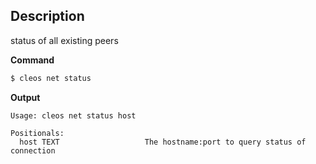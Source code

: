 ## Description
status of all existing peers

**Command**

```sh
$ cleos net status
```
**Output**

```console
Usage: cleos net status host

Positionals:
  host TEXT                   The hostname:port to query status of connection
```

